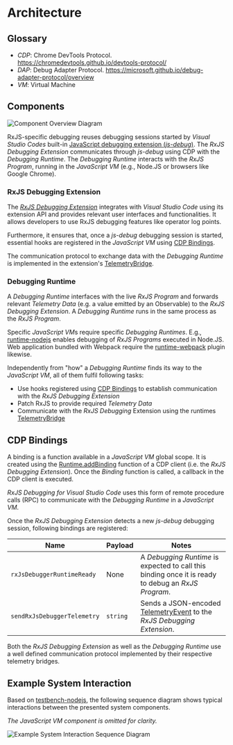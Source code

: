 # Architecture

## Glossary

- *CDP*: Chrome DevTools Protocol. https://chromedevtools.github.io/devtools-protocol/
- *DAP*: Debug Adapter Protocol. https://microsoft.github.io/debug-adapter-protocol/overview
- *VM*: Virtual Machine

## Components

![Component Overview Diagram](docs/component-overview.drawio.svg)

RxJS-specific debugging reuses debugging sessions started by *Visual Studio Codes* built-in [JavaScript debugging extension (*js-debug*)](https://github.com/microsoft/vscode-js-debug). The *RxJS Debugging Extension* communicates through *js-debug* using CDP with the *Debugging Runtime*. The *Debugging Runtime* interacts with the *RxJS Program*, running in the *JavaScript VM* (e.g., Node.JS or browsers like Google Chrome).

### RxJS Debugging Extension

The [*RxJS Debugging Extension*](./packages/extension) integrates with *Visual Studio Code* using its extension API and provides relevant user interfaces and functionalities. It allows developers to use RxJS debugging features like operator log points.

Furthermore, it ensures that, once a *js-debug* debugging session is started, essential hooks are registered in the *JavaScript VM* using [CDP Bindings](#cdp-bindings).

The communication protocol to exchange data with the *Debugging Runtime* is implemented in the extension's [TelemetryBridge](./packages/extension/src/telemetryBridge/index.ts).

### Debugging Runtime

A *Debugging Runtime* interfaces with the live *RxJS Program* and forwards relevant *Telemetry Data* (e.g. a value emitted by an Observable) to the *RxJS Debugging Extension*. A *Debugging Runtime* runs in the same process as the *RxJS Program*.

Specific *JavaScript VM*s require specific *Debugging Runtimes*. E.g., [runtime-nodejs](./packages/runtime-nodejs) enables debugging of *RxJS Programs* executed in Node.JS. Web application bundled with Webpack require the [runtime-webpack](./packages/runtime-webpack) plugin likewise.

Independently from "how" a *Debugging Runtime* finds its way to the *JavaScript VM*, all of them fulfil following tasks:

- Use hooks registered using [CDP Bindings](#cdp-bindings) to establish communication with the *RxJS Debugging Extension*
- Patch RxJS to provide required *Telemetry Data*
- Communicate with the *RxJS Debugging* Extension using the runtimes [TelemetryBridge](./packages/runtime/telemetryBridge.ts)

## CDP Bindings

A binding is a function available in a *JavaScript VM* global scope. It is created using the [Runtime.addBinding](https://chromedevtools.github.io/devtools-protocol/tot/Runtime/#method-addBinding) function of a CDP client (i.e. the *RxJS Debugging Extension*). Once the *Binding* function is called, a callback in the CDP client is executed.

*RxJS Debugging for Visual Studio Code* uses this form of remote procedure calls (RPC) to communicate with the *Debugging Runtime* in a *JavaScript VM*.

Once the *RxJS Debugging Extension* detects a new *js-debug* debugging session, following bindings are registered:

| Name                        | Payload  | Notes                                                        |
| --------------------------- | -------- | ------------------------------------------------------------ |
| `rxJsDebuggerRuntimeReady`  | None     | A *Debugging Runtime* is expected to call this binding once it is ready to debug an *RxJS Program*. |
| `sendRxJsDebuggerTelemetry` | `string` | Sends a JSON-encoded [TelemetryEvent](./packages/telemetry/src/index.ts) to the *RxJS Debugging Extension*. |

Both the *RxJS Debugging Extension* as well as the *Debugging Runtime* use a well defined communication protocol implemented by their respective telemetry bridges.

## Example System Interaction

Based on [testbench-nodejs](./packages/testbench-nodejs), the following sequence diagram shows typical interactions between the presented system components.

*The JavaScript VM component is omitted for clarity.* 

![Example System Interaction Sequence Diagram](./docs/system-interactions-sequence-diagram.svg)
